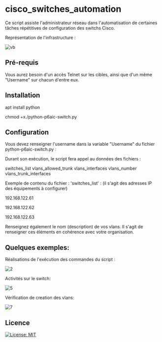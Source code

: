 # cisco_switches_automation
Ce script assiste l'administrateur réseau dans l'automatisation de certaines tâches répétitives de configuration des switchs Cisco.

Représentation de l'infrastructure :

![vb](https://user-images.githubusercontent.com/46109209/119550405-ea0eb880-bd87-11eb-9734-9a9c8991fcd5.png)


## Pré-requis
Vous aurez besoin d'un accès Telnet sur les cibles, ainsi que d'un même "Username" sur chacun d'entre eux.

## Installation

apt install python

chmod +x./python-p6aic-switch.py

## Configuration
Vous devez renseigner l'username dans la variable "Username" du fichier python-p6aic-switch.py :

Durant son exécution, le script fera appel au données des fichiers :

switches_list
vlans_allowed_trunk
vlans_interfaces
vlans_number
vlans_trunk_interfaces

Exemple de contenu du fichier : 'switches_list' : (il s'agit des adresses IP des équipements à configurer)

192.168.122.61

192.168.122.62

192.168.122.63

Renseignez également le nom (description) de vos vlans.
Il s'agit de renseigner ces éléments en cohérence avec votre organisation.

## Quelques exemples:

Réalisations de l'exécution des commandes du script :

![2](https://user-images.githubusercontent.com/46109209/119551874-a157ff00-bd89-11eb-90da-7efa22b93975.png)

Activités sur le switch:

![5](https://user-images.githubusercontent.com/46109209/119579251-88f9db80-bdad-11eb-9c11-f936e79e220c.png)

Vérification de creation des vlans:

![7](https://user-images.githubusercontent.com/46109209/119553256-ff391680-bd8a-11eb-8536-954878c73eb3.png)

## Licence
[![License: MIT](https://img.shields.io/badge/License-MIT-yellow.svg)](https://opensource.org/licenses/MIT)
